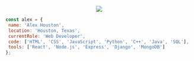 <p align="center">
  <img src="https://i.imgur.com/YC5Xnq3.png" />
</p>
 
 ```javascript
const alex = {
  name: 'Alex Houston',
  location: 'Houston, Texas',
  currentRole: 'Web Developer',
  code: ['HTML', 'CSS', 'JavaScript', 'Python', 'C++', 'Java', 'SQL'],
  tools: ['React', 'Node.js', 'Express', 'Django', 'MongoDB']
};
```
